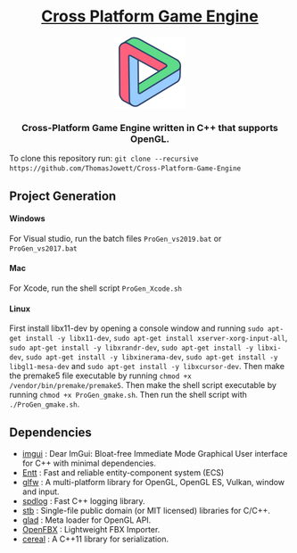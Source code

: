<h1 align="center" style="border-bottom: none;">
 <a href="https://github.com/ThomasJowett/Cross-Platform-Game-Engine/">Cross Platform Game Engine</a>
</h1>
<p align="center">
 <img width="128" height="128" src="/Editor/resources/Icons/Logo.png">
</p>

<h3 align="center">Cross-Platform Game Engine written in C++ that supports OpenGL.</h3>

To clone this repository run: `git clone --recursive https://github.com/ThomasJowett/Cross-Platform-Game-Engine`

## Project Generation
#### Windows
 For Visual studio, run the batch files `ProGen_vs2019.bat` or `ProGen_vs2017.bat`
 #### Mac
 For Xcode, run the shell script `ProGen_Xcode.sh`
#### Linux
First install libx11-dev by opening a console window and running 
`sudo apt-get install -y libx11-dev`, `sudo apt-get install xserver-xorg-input-all`, `sudo apt-get install -y libxrandr-dev`, `sudo apt-get install -y libxi-dev`, `sudo apt-get install -y libxinerama-dev`, `sudo apt-get install -y libgl1-mesa-dev` and `sudo apt-get install -y libxcursor-dev`.
Then make the premake5 file executable by running `chmod +x /vendor/bin/premake/premake5`.
Then make the shell script executable by running `chmod +x ProGen_gmake.sh`.
Then run the shell script with `./ProGen_gmake.sh`.
## Dependencies
* [imgui](https://github.com/ocornut/imgui) : Dear ImGui: Bloat-free Immediate Mode Graphical User interface for C++ with minimal dependencies.
* [Entt](https://github.com/skypjack/entt) : Fast and reliable entity-component system (ECS) 
* [glfw](https://github.com/glfw/glfw) : A multi-platform library for OpenGL, OpenGL ES, Vulkan, window and input.
* [spdlog](https://github.com/gabime/spdlog) : Fast C++ logging library.
* [stb](https://github.com/nothings/stb) : Single-file public domain (or MIT licensed) libraries for C/C++.
* [glad](https://github.com/Dav1dde/glad) : Meta loader for OpenGL API.
* [OpenFBX](https://github.com/nem0/OpenFBX) : Lightweight FBX Importer.
* [cereal](https://github.com/USCiLab/cereal) : A C++11 library for serialization.
